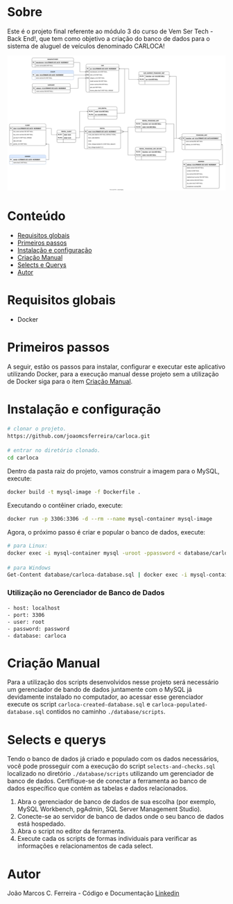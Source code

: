 # Sobre

Este é o projeto final referente ao módulo 3 do curso de Vem Ser Tech - Back End!, que tem como objetivo a criação do banco de dados para o sistema de aluguel de veículos denominado CARLOCA!

![Alt text](./image/carloca.drawio.svg)

# Conteúdo

- [Requisitos globais](#requisitos-globais)
- [Primeiros passos](#primeiros-passos)
- [Instalação e configuração](#instalação-e-configuração)
- [Criação Manual](#criação-manual)
- [Selects e Querys](#selects-e-querys)
- [Autor](#autor)

# Requisitos globais

- Docker

# Primeiros passos

A seguir, estão os passos para instalar, configurar e executar este aplicativo utilizando Docker, para a execução manual desse projeto sem a utilização de Docker siga para o item [Criação Manual](#criação-manual).

# Instalação e configuração

```bash
# clonar o projeto.
https://github.com/joaomcsferreira/carloca.git

# entrar no diretório clonado.
cd carloca
```

Dentro da pasta raiz do projeto, vamos construir a imagem para o MySQL, execute:

```bash
docker build -t mysql-image -f Dockerfile .
```

Executando o contêiner criado, execute:

```bash
docker run -p 3306:3306 -d --rm --name mysql-container mysql-image
```

Agora, o próximo passo é criar e popular o banco de dados, execute:

```bash
# para Linux:
docker exec -i mysql-container mysql -uroot -ppassword < database/carloca-database.sql

# para Windows
Get-Content database/carloca-database.sql | docker exec -i mysql-container mysql -uroot -ppassword
```

### Utilização no Gerenciador de Banco de Dados

    - host: localhost
    - port: 3306
    - user: root
    - password: password
    - database: carloca

# Criação Manual

Para a utilização dos scripts desenvolvidos nesse projeto será necessário um gerenciador de bando de dados juntamente com o MySQL já devidamente instalado no computador, ao acessar esse gerenciador execute os script `carloca-created-database.sql` e `carloca-populated-database.sql` contidos no caminho `./database/scripts`.

# Selects e querys

Tendo o banco de dados já criado e populado com os dados necessários, você pode prosseguir com a execução do script `selects-and-checks.sql` localizado no diretório `./database/scripts` utilizando um gerenciador de banco de dados. Certifique-se de conectar a ferramenta ao banco de dados específico que contém as tabelas e dados relacionados.

1.  Abra o gerenciador de banco de dados de sua escolha (por exemplo, MySQL Workbench, pgAdmin, SQL Server Management Studio).
2.  Conecte-se ao servidor de banco de dados onde o seu banco de dados está hospedado.
3.  Abra o script no editor da ferramenta.
4.  Execute cada os scripts de formas individuais para verificar as informações e relacionamentos de cada select.

# Autor

João Marcos C. Ferreira - Código e Documentação [Linkedin](https://www.linkedin.com/in/joaomcsferreira/)
